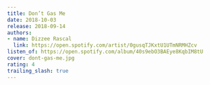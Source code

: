 ```yaml
---
title: Don’t Gas Me
date: 2018-10-03
release: 2018-09-14
authors:
- name: Dizzee Rascal
  link: https://open.spotify.com/artist/0gusqTJKxtU1UTmNRMHZcv
listen_of: https://open.spotify.com/album/40s9ebO3BAEye8KqbIM8tU
cover: dont-gas-me.jpg
rating: 4
trailing_slash: true
---
```

